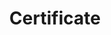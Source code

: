 ---
title: Certificate
menu:
  product_voyager_5.0.0-rc.6:
    identifier: certificate
    name: Certificate
    parent: user-guide
    weight: 80
menu_name: product_voyager_5.0.0-rc.6
---